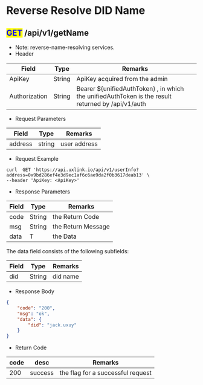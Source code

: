 # Reverse Resolve DID Name

## <mark style="color:blue;">GET</mark> /api/v1/getName

* Note:  reverse-name-resolving services.&#x20;
* Header

| Field         | Type   | Remarks                                                                                           |
| ------------- | ------ | ------------------------------------------------------------------------------------------------- |
| ApiKey        | String | ApiKey acquired from the admin                                                                    |
| Authorization | String | Bearer ${unifiedAuthToken} , in which the unifiedAuthToken is the result returned by /api/v1/auth |

* Request Parameters

| Field   | Type   | Remarks      |
| ------- | ------ | ------------ |
| address | string | user address |

* Request Example

```shell
curl  GET 'https://api.uxlink.io/api/v1/userInfo?address=0x9bd286ef4e3d9ec1af6c6ae9da2f0b3617deab13' \
--header 'ApiKey: <ApiKey>'
```

* Response Parameters

| Field | Type   | Remarks            |
| ----- | ------ | ------------------ |
| code  | String | the Return Code    |
| msg   | String | the Return Message |
| data  | T      | the Data           |

The data field consists of the following subfields:

| Field | Type   | Remarks  |
| ----- | ------ | -------- |
| did   | String | did name |

* Response Body

```json
{
    "code": "200",
    "msg": "ok",
    "data": {
        "did": "jack.uxuy"
    }
}
```

* Return Code

| code | desc    | Remarks                           |
| ---- | ------- | --------------------------------- |
| 200  | success | the flag for a successful request |
